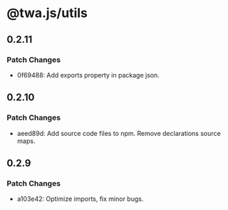 # @twa.js/utils

## 0.2.11

### Patch Changes

- 0f69488: Add exports property in package json.

## 0.2.10

### Patch Changes

- aeed89d: Add source code files to npm. Remove declarations source maps.

## 0.2.9

### Patch Changes

- a103e42: Optimize imports, fix minor bugs.
